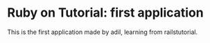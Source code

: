 # Ruby on Tutorial: first application

This is the first application made by adil, learning from railstutorial.
